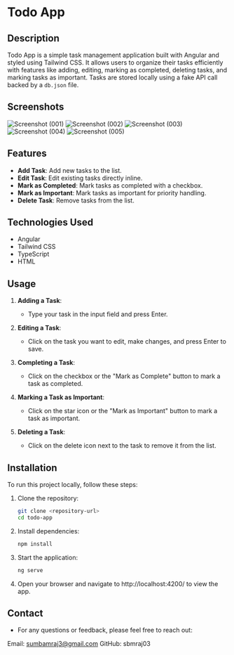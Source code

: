 # Todo App

## Description

Todo App is a simple task management application built with Angular and styled using Tailwind CSS. It allows users to organize their tasks efficiently with features like adding, editing, marking as completed, deleting tasks, and marking tasks as important. Tasks are stored locally using a fake API call backed by a `db.json` file.

## Screenshots
![Screenshot (001)](https://github.com/sbmraj03/To-Do-App/assets/100986100/d4791063-d694-461e-bf27-ef803a73fc1f)
![Screenshot (002)](https://github.com/sbmraj03/To-Do-App/assets/100986100/a80a0cf5-b4cb-4bfc-90ad-f384a3938c02)
![Screenshot (003)](https://github.com/sbmraj03/To-Do-App/assets/100986100/d496d793-d1a8-481a-81f0-9f79bb79a8ab)
![Screenshot (004)](https://github.com/sbmraj03/To-Do-App/assets/100986100/9c1c3994-2deb-4cef-8851-429d575e1e65)
![Screenshot (005)](https://github.com/sbmraj03/To-Do-App/assets/100986100/4c63871a-7333-4951-9739-64b22f5d916c)



## Features

- **Add Task**: Add new tasks to the list.
- **Edit Task**: Edit existing tasks directly inline.
- **Mark as Completed**: Mark tasks as completed with a checkbox.
- **Mark as Important**: Mark tasks as important for priority handling.
- **Delete Task**: Remove tasks from the list.

## Technologies Used

- Angular
- Tailwind CSS
- TypeScript
- HTML
  

## Usage

1. **Adding a Task**:
   - Type your task in the input field and press Enter.

2. **Editing a Task**:
   - Click on the task you want to edit, make changes, and press Enter to save.

3. **Completing a Task**:
   - Click on the checkbox or the "Mark as Complete" button to mark a task as completed.

4. **Marking a Task as Important**:
   - Click on the star icon or the "Mark as Important" button to mark a task as important.

5. **Deleting a Task**:
   - Click on the delete icon next to the task to remove it from the list.


## Installation

To run this project locally, follow these steps:

1. Clone the repository:
   ```bash
   git clone <repository-url>
   cd todo-app

2. Install dependencies:
    ```bash
    npm install

3. Start the application:
   ```bash
   ng serve

4. Open your browser and navigate to http://localhost:4200/ to view the app.

## Contact
- For any questions or feedback, please feel free to reach out:

Email: sumbamraj3@gmail.com
GitHub: sbmraj03

